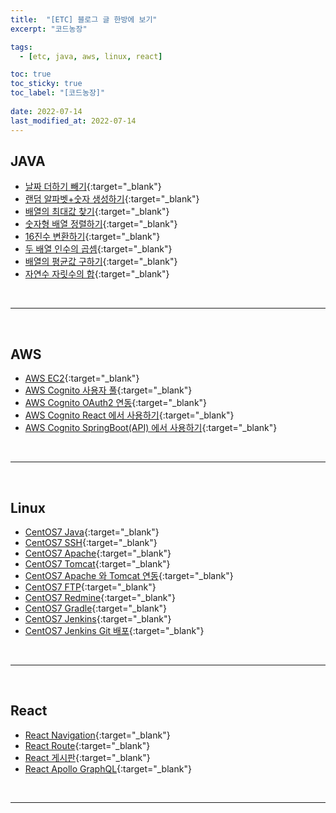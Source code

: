 ```yaml
---
title:  "[ETC] 블로그 글 한방에 보기"
excerpt: "코드농장"

tags:
  - [etc, java, aws, linux, react]

toc: true
toc_sticky: true
toc_label: "[코드농장]"
 
date: 2022-07-14
last_modified_at: 2022-07-14
---
```


## JAVA

- [날짜 더하기 빼기](https://ymkmoon.github.io/Java-18-Date-Conversion/){:target="_blank"}
- [랜덤 알파벳+숫자 생성하기](https://ymkmoon.github.io/Java-19-Random-String/){:target="_blank"}
- [배열의 최대값 찾기](https://ymkmoon.github.io/Java-20-Maximum-Of-Array/){:target="_blank"}
- [숫자형 배열 정렬하기](https://ymkmoon.github.io/Java-21-Array-Sort/){:target="_blank"}
- [16진수 변환하기](https://ymkmoon.github.io/Java-22-Demical-To-Hex/){:target="_blank"}
- [두 배열 인수의 곱셈](https://ymkmoon.github.io/Java-23-Array-Multiplication/){:target="_blank"}
- [배열의 평균값 구하기](https://ymkmoon.github.io/Java-24-Array-Average/){:target="_blank"}
- [자연수 자릿수의 합](https://ymkmoon.github.io/Java-25-Sum-Of-Digest/){:target="_blank"}

<br><hr/>
<br>

## AWS

- [AWS EC2](https://ymkmoon.github.io/Aws-01-Ec2/){:target="_blank"}
- [AWS Cognito 사용자 풀](https://ymkmoon.github.io/Aws-02-Cognito/){:target="_blank"}
- [AWS Cognito OAuth2 연동](https://ymkmoon.github.io/Aws-03-Cognito-OAuth2/){:target="_blank"}
- [AWS Cognito React 에서 사용하기](https://ymkmoon.github.io/Aws-04-Cognito-React/){:target="_blank"}
- [AWS Cognito SpringBoot(API) 에서 사용하기](https://ymkmoon.github.io/Springboot-01-Cognito/){:target="_blank"}

<br><hr/>
<br>

## Linux

- [CentOS7 Java](https://ymkmoon.github.io/Linux-04-CentOS-JDK/){:target="_blank"}
- [CentOS7 SSH](https://ymkmoon.github.io/Linux-05-CentOS-SSH/){:target="_blank"}
- [CentOS7 Apache](https://ymkmoon.github.io/Linux-06-CentOS-Apache/){:target="_blank"}
- [CentOS7 Tomcat](https://ymkmoon.github.io/Linux-07-CentOS-Tomcat/){:target="_blank"}
- [CentOS7 Apache 와 Tomcat 연동](https://ymkmoon.github.io/Linux-08-CentOS-Apache-Tomcat/){:target="_blank"}
- [CentOS7 FTP](https://ymkmoon.github.io/Linux-09-CentOS-FTP/){:target="_blank"}
- [CentOS7 Redmine](https://ymkmoon.github.io/Linux-10-CentOS-Redmine/){:target="_blank"}
- [CentOS7 Gradle](https://ymkmoon.github.io/Linux-12-CentOS-Gradle/){:target="_blank"}
- [CentOS7 Jenkins](https://ymkmoon.github.io/Linux-11-CentOS-Jenkins/){:target="_blank"}
- [CentOS7 Jenkins Git 배포](https://ymkmoon.github.io/Linux-13-CentOS-Jenkins-Deploy/){:target="_blank"}

<br><hr/>
<br>

## React

- [React Navigation](https://ymkmoon.github.io/React-03-Navigation/){:target="_blank"}
- [React Route](https://ymkmoon.github.io/React-04-Route/){:target="_blank"}
- [React 게시판](https://ymkmoon.github.io/React-06-Voc/){:target="_blank"}
- [React Apollo GraphQL](https://ymkmoon.github.io/React-09-Apollo/){:target="_blank"}

<br><hr/>
<br>